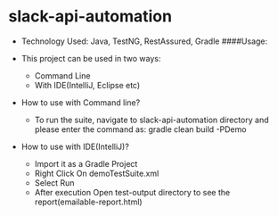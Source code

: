 # slack-api-automation
- Technology Used: Java, TestNG, RestAssured, Gradle
####Usage:
- This project can be used in two ways:
   - Command Line
   - With IDE(IntelliJ, Eclipse etc)
- How to use with Command line?
    - To run the suite, navigate to slack-api-automation directory and 
    please enter the command as: gradle clean build -PDemo

- How to use with IDE(IntelliJ)?
    - Import it as a Gradle Project
    - Right Click On demoTestSuite.xml
    - Select Run 
    - After execution Open test-output directory to see the report(emailable-report.html)